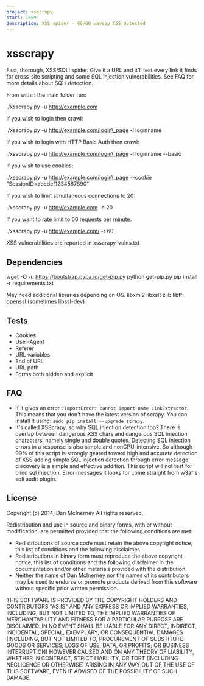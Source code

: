 ```yaml
---
project: xsscrapy
stars: 1659
description: XSS spider - 66/66 wavsep XSS detected
---
```


xsscrapy
========

Fast, thorough, XSS/SQLi spider. Give it a URL and it'll test every link it finds for cross-site scripting and some SQL injection vulnerabilities. See FAQ for more details about SQLi detection.

From within the main folder run:

./xsscrapy.py -u http://example.com

If you wish to login then crawl:

./xsscrapy.py -u http://example.com/login\_page -l loginname

If you wish to login with HTTP Basic Auth then crawl:

./xsscrapy.py -u http://example.com/login\_page -l loginname --basic

If you wish to use cookies:

./xsscrapy.py -u http://example.com/login\_page --cookie "SessionID=abcdef1234567890"

If you wish to limit simultaneous connections to 20:

./xsscrapy.py -u http://example.com -c 20

If you want to rate limit to 60 requests per minute:

./xsscrapy.py -u http://example.com/ -r 60

XSS vulnerabilities are reported in xsscrapy-vulns.txt

Dependencies
------------

wget -O -u https://bootstrap.pypa.io/get-pip.py
python get-pip.py
pip install -r requirements.txt

May need additional libraries depending on OS. libxml2 libxslt zlib libffi openssl (sometimes libssl-dev)

Tests
-----

-   Cookies
-   User-Agent
-   Referer
-   URL variables
-   End of URL
-   URL path
-   Forms both hidden and explicit

FAQ
---

-   If it gives an error : `ImportError: cannot import name LinkExtractor`. This means that you don't have the latest version of scrapy. You can install it using: `sudo pip install --upgrade scrapy`.
-   It's called XSScrapy, so why SQL injection detection too? There is overlap between dangerous XSS chars and dangerous SQL injection characters, namely single and double quotes. Detecting SQL injection errors in a response is also simple and nonCPU-intensive. So although 99% of this script is strongly geared toward high and accurate detection of XSS adding simple SQL injection detection through error message discovery is a simple and effective addition. This script will not test for blind sql injection. Error messages it looks for come straight from w3af's sqli audit plugin.

License
-------

Copyright (c) 2014, Dan McInerney All rights reserved.

Redistribution and use in source and binary forms, with or without modification, are permitted provided that the following conditions are met:

-   Redistributions of source code must retain the above copyright notice, this list of conditions and the following disclaimer.
-   Redistributions in binary form must reproduce the above copyright notice, this list of conditions and the following disclaimer in the documentation and/or other materials provided with the distribution.
-   Neither the name of Dan McInerney nor the names of its contributors may be used to endorse or promote products derived from this software without specific prior written permission.

THIS SOFTWARE IS PROVIDED BY THE COPYRIGHT HOLDERS AND CONTRIBUTORS "AS IS" AND ANY EXPRESS OR IMPLIED WARRANTIES, INCLUDING, BUT NOT LIMITED TO, THE IMPLIED WARRANTIES OF MERCHANTABILITY AND FITNESS FOR A PARTICULAR PURPOSE ARE DISCLAIMED. IN NO EVENT SHALL BE LIABLE FOR ANY DIRECT, INDIRECT, INCIDENTAL, SPECIAL, EXEMPLARY, OR CONSEQUENTIAL DAMAGES (INCLUDING, BUT NOT LIMITED TO, PROCUREMENT OF SUBSTITUTE GOODS OR SERVICES; LOSS OF USE, DATA, OR PROFITS; OR BUSINESS INTERRUPTION) HOWEVER CAUSED AND ON ANY THEORY OF LIABILITY, WHETHER IN CONTRACT, STRICT LIABILITY, OR TORT (INCLUDING NEGLIGENCE OR OTHERWISE) ARISING IN ANY WAY OUT OF THE USE OF THIS SOFTWARE, EVEN IF ADVISED OF THE POSSIBILITY OF SUCH DAMAGE.
